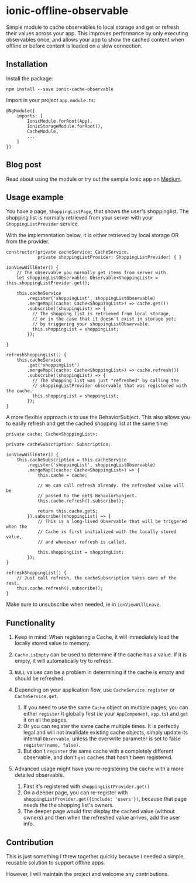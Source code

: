 # ionic-offline-observable

Simple module to cache observables to local storage and get or refresh their values across your app.
This improves performance by only executing observables once, and allows your app to show the cached content when offline or before content is loaded on a slow connection. 

## Installation

Install the package:

    npm install --save ionic-cache-observable
    
Import in your project `app.module.ts`:

    @NgModule({
        imports: [
            IonicModule.forRoot(App),
            IonicStorageModule.forRoot(),
            CacheModule,
            ...
        ]
    })
    
## Blog post

Read about using the module or try out the sample Ionic app on [Medium](https://medium.com/@westphalen/make-offline-capable-ionic-apps-with-cached-observables-12d79a3a1e75).

## Usage example

You have a page, `ShoppingListPage`, that shows the user's shoppinglist.
The shopping list is normally retrieved from your server with your `ShoppingListProvider` service.

With the implementation below, it is either retrieved by local storage OR from the provider.

    constructor(private cacheService: CacheService,
                private shoppingListProvider: ShoppingListProvider) { }

    ionViewWillEnter() {
        // The observable you normally get items from server with.
        let shoppingListObservable: Observable<ShoppingList> = this.shoppingListProvider.get();

        this.cacheService
            .register('shoppingList', shoppingListObservable)
            .mergeMap((cache: Cache<ShoppingList>) => cache.get())
            .subscribe((shoppingList) => {
              // The shopping list is retrieved from local storage,
              // or in the case that it doesn't exist in storage yet;
              // by triggering your shoppingListObservable.
              this.shoppingList = shoppingList;
            });
  
    }
    
    refreshShoppingList() {
        this.cacheService
            .get('shoppingList')
            .mergeMap((cache: Cache<ShoppingList>) => cache.refresh())
            .subscribe((shoppingList) => {
              // The shopping list was just "refreshed" by calling the
              // shoppingListProvider observable that was registered with the cache.
              this.shoppingList = shoppingList;
            });    
    }
    
A more flexible approach is to use the BehaviorSubject.
This also allows you to easily refresh and get the cached shopping list at the same time:

    private cache: Cache<ShoppingList>;
    
    private cacheSubscription: Subscription;

    ionViewWillEnter() {
        this.cacheSubscription = this.cacheService
            .register('shoppingList', shoppingListObservable)
            .mergeMap((cache: Cache<ShoppingList>) => {
                this.cache = cache;
                
                // We can call refresh already. The refreshed value will be 
                // passed to the get$ BehaviorSubject.
                this.cache.refresh().subscribe();
                
                return this.cache.get$;
            }).subscribe((shoppingList) => {
                // This is a long-lived Observable that will be triggered when the 
                // Cache is first initialized with the locally stored value,
                // and whenever refresh is called.
            
                this.shoppingList = shoppingList;
            });
    }
    
    refreshShoppingList() {
        // Just call refresh, the cacheSubscription takes care of the rest.
        this.cache.refresh().subscribe();    
    }
    
Make sure to unsubscribe when needed, ie in `ionViewWillLeave`.

## Functionality

1. Keep in mind: When registering a Cache, it will immediately load the locally stored value to memory.

2. `Cache.isEmpty` can be used to determine if the cache has a value. If it is empty, it will automatically try to refresh.

3. `NULL` values can be a problem in determining if the cache is empty and should be refreshed.

4. Depending on your application flow, use `CacheService.register` or `CacheService.get`.
    1. If you need to use the same `Cache` object on multiple pages, you can either `register` it globally first (ie your `AppComponent`, `app.ts`) and `get` it on all the pages.
    2. Or you can register the same cache multiple times. It is perfectly legal and will not invalidate existing cache objects, 
    simply update its internal `Observable`, unless the overwrite parameter is set to false `register(name, false)`.
    3. But don't `register` the same cache with a completely different observable, and don't `get` caches that hasn't been registered.
    
5. Advanced usage might have you re-registering the cache with a more detailed observable.
    1. First it's registered with `shoppingListProvider.get()`
    2. On a deeper page, you can re-register with `shoppingListProvider.get({include: 'users'})`, because that page needs the the shopping list's owners.
    3. The deeper page would first display the cached value (without owners) and then when the refreshed value arrives, add the user info. 

## Contribution

This is just something I threw together quickly because I needed a simple, reusable solution to support offline apps.

However, I will maintain the project and welcome any contributions.
